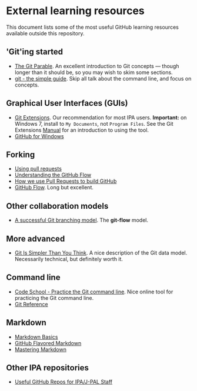 External learning resources
===========================

This document lists some of the most useful GitHub learning resources available outside this repository.

'Git'ing started
---------------

- [The Git Parable](http://tom.preston-werner.com/2009/05/19/the-git-parable.html). An excellent introduction to Git concepts &mdash; though longer than it should be, so you may wish to skim some sections.
- [git - the simple guide](http://rogerdudler.github.io/git-guide/). Skip all talk about the command line, and focus on concepts.


Graphical User Interfaces (GUIs)
--------------------------------

- [Git Extensions](http://sourceforge.net/projects/gitextensions/). Our recommendation for most IPA users. **Important:** on Windows 7, install to `My Documents`, not `Program Files`. See the Git Extensions [Manual](https://git-extensions-documentation.readthedocs.org/en/latest/) for an introduction to using the tool.
- [GitHub for Windows](https://windows.github.com/)

Forking
-------

- [Using pull requests](https://help.github.com/articles/using-pull-requests)
- [Understanding the GitHub Flow](https://guides.github.com/introduction/flow/index.html)
- [How we use Pull Requests to build GitHub](https://github.com/blog/1124-how-we-use-pull-requests-to-build-github)
- [GitHub Flow](http://scottchacon.com/2011/08/31/github-flow.html). Long but excellent.

Other collaboration models
--------------------------

- [A successful Git branching model](http://nvie.com/posts/a-successful-git-branching-model/). The **git-flow** model.

More advanced
-------------

- [Git Is Simpler Than You Think](http://nfarina.com/post/9868516270/git-is-simpler). A nice description of the Git data model. Necessarily technical, but definitely worth it.

Command line
------------

- [Code School - Practice the Git command line](http://try.github.io/levels/1/challenges/1). Nice online tool for practicing the Git command line.
- [Git Reference](http://gitref.org/)

Markdown
--------

- [Markdown Basics](https://help.github.com/articles/markdown-basics)
- [GitHub Flavored Markdown](https://help.github.com/articles/github-flavored-markdown)
- [Mastering Markdown](https://guides.github.com/features/mastering-markdown/)

Other IPA repositories
----------------------

- [Useful GitHub Repos for IPA/J-PAL Staff](https://github.com/PovertyAction/useful_repos/blob/master/useful_repos.md)
